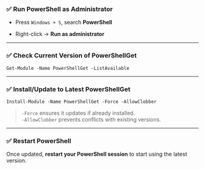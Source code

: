 ### ✅ **Run PowerShell as Administrator**

-   Press `Windows + S`, search **PowerShell**
    
-   Right-click → **Run as administrator**
    

----------

### ✅ **Check Current Version of PowerShellGet**

    Get-Module -Name PowerShellGet -ListAvailable 

----------

### ✅ **Install/Update to Latest PowerShellGet**

    Install-Module -Name PowerShellGet -Force -AllowClobber 

> `-Force` ensures it updates if already installed.  
> `-AllowClobber` prevents conflicts with existing versions.

----------

### ✅ **Restart PowerShell**

Once updated, **restart your PowerShell session** to start using the latest version.
